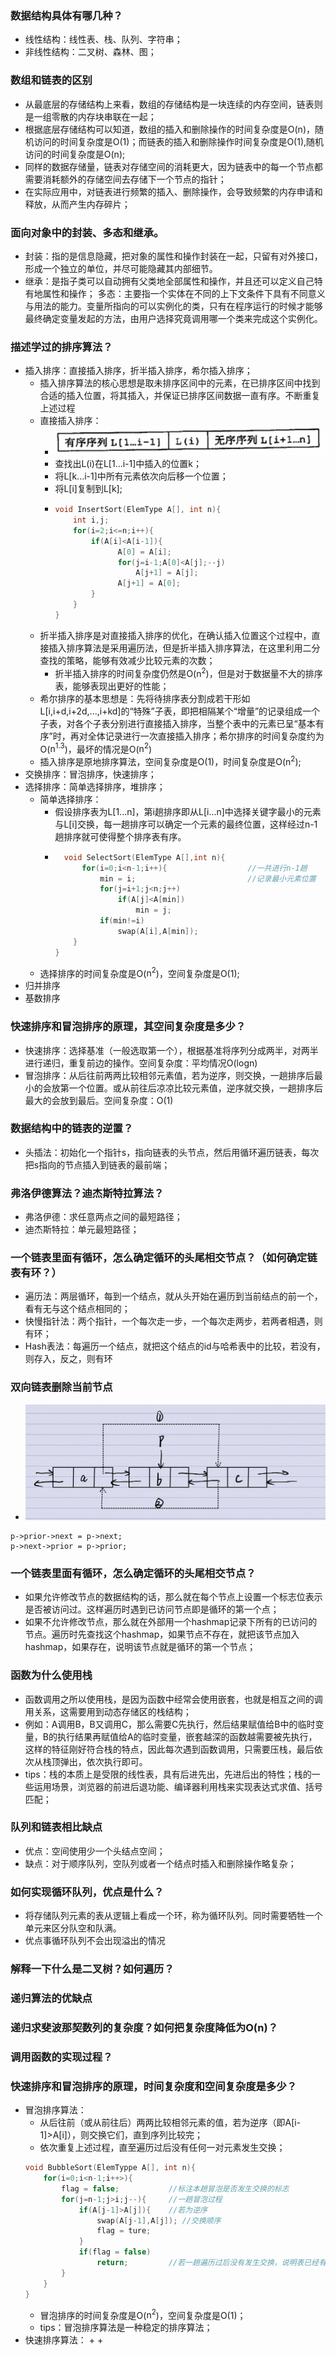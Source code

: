### **数据结构具体有哪几种？**
* 线性结构：线性表、栈、队列、字符串；
* 非线性结构：二叉树、森林、图；

### **数组和链表的区别**
* 从最底层的存储结构上来看，数组的存储结构是一块连续的内存空间，链表则是一组零散的内存块串联在一起；
* 根据底层存储结构可以知道，数组的插入和删除操作的时间复杂度是O(n)，随机访问的时间复杂度是O(1)；而链表的插入和删除操作时间复杂度是O(1),随机访问的时间复杂度是O(n);
* 同样的数据存储量，链表对存储空间的消耗更大，因为链表中的每一个节点都需要消耗额外的存储空间去存储下一个节点的指针；
* 在实际应用中，对链表进行频繁的插入、删除操作，会导致频繁的内存申请和释放，从而产生内存碎片；

### **面向对象中的封装、多态和继承。**
* 封装：指的是信息隐藏，把对象的属性和操作封装在一起，只留有对外接口，形成一个独立的单位，并尽可能隐藏其内部细节。
* 继承：是指子类可以自动拥有父类地全部属性和操作，并且还可以定义自己特有地属性和操作；
多态：主要指一个实体在不同的上下文条件下具有不同意义与用法的能力。变量所指向的可以实例化的类，只有在程序运行的时候才能够最终确定变量发起的方法，由用户选择究竟调用哪一个类来完成这个实例化。

### **描述学过的排序算法？**
* 插入排序：直接插入排序，折半插入排序，希尔插入排序；
    + 插入排序算法的核心思想是取未排序区间中的元素，在已排序区间中找到合适的插入位置，将其插入，并保证已排序区间数据一直有序。不断重复上述过程
    + 直接插入排序：
        - ![avatar](picture/直接插入排序.jpg)
        - 查找出L(i)在L[1...i-1]中插入的位置k；
        - 将L[k...i-1]中所有元素依次向后移一个位置；
        - 将L[i]复制到L[k];
        - ```C
          void InsertSort(ElemType A[], int n){
              int i,j;
              for(i=2;i<=n;i++){
                  if(A[i]<A[i-1]){
                        A[0] = A[i];
                        for(j=i-1;A[0]<A[j];--j)
                            A[j+1] = A[j];
                        A[j+1] = A[0];
                  }
              }
          }
          ```
    + 折半插入排序是对直接插入排序的优化，在确认插入位置这个过程中，直接插入排序算法是采用遍历法，但是折半插入排序算法，在这里利用二分查找的策略，能够有效减少比较元素的次数；
        - 折半插入排序的时间复杂度仍然是O($\mathrm{n}^\mathrm{2}$)，但是对于数据量不大的排序表，能够表现出更好的性能；
    + 希尔排序的基本思想是：先将待排序表分割成若干形如L[i,i+d,i+2d,...,i+kd]的“特殊”子表，即把相隔某个“增量”的记录组成一个子表，对各个子表分别进行直接插入排序，当整个表中的元素已呈“基本有序”时，再对全体记录进行一次直接插入排序；希尔排序的时间复杂度约为O($\mathrm{n}^\mathrm{1.3}$)，最坏的情况是O($\mathrm{n}^\mathrm{2}$)
    + 插入排序是原地排序算法，空间复杂度是O(1)，时间复杂度是O($\mathrm{n}^\mathrm{2}$);
* 交换排序：冒泡排序，快速排序；
* 选择排序：简单选择排序，堆排序；
    + 简单选择排序：
        - 假设排序表为L[1...n]，第i趟排序即从L[i...n]中选择关键字最小的元素与L[i]交换，每一趟排序可以确定一个元素的最终位置，这样经过n-1趟排序就可使得整个排序表有序。
        - ``` C
            void SelectSort(ElemType A[],int n){
                for(i=0;i<n-1;i++){                  //一共进行n-1趟
                    min = i;                         //记录最小元素位置
                    for(j=i+1;j<n;j++)
                        if(A[j]<A[min])
                            min = j;
                    if(min!=i)
                        swap(A[i],A[min]);
              }
          }
          ```
    + 选择排序的时间复杂度是O($\mathrm{n}^\mathrm{2}$)，空间复杂度是O(1);
* 归并排序
* 基数排序

### **快速排序和冒泡排序的原理，其空间复杂度是多少？**
* 快速排序：选择基准（一般选取第一个），根据基准将序列分成两半，对两半进行递归，重复前边的操作。空间复杂度：平均情况O(logn)
* 冒泡排序：从后往前两两比较相邻元素值，若为逆序，则交换，一趟排序后最小的会放第一个位置。或从前往后凉凉比较元素值，逆序就交换，一趟排序后最大的会放到最后。空间复杂度：O(1)

### **数据结构中的链表的逆置？**
* 头插法：初始化一个指针s，指向链表的头节点，然后用循环遍历链表，每次把s指向的节点插入到链表的最前端；

### **弗洛伊德算法？迪杰斯特拉算法？**
* 弗洛伊德：求任意两点之间的最短路径；
* 迪杰斯特拉：单元最短路径；

### **一个链表里面有循环，怎么确定循环的头尾相交节点？（如何确定链表有环？）**
* 遍历法：两层循环，每到一个结点，就从头开始在遍历到当前结点的前一个，看有无与这个结点相同的；
* 快慢指针法：两个指针，一个每次走一步，一个每次走两步，若两者相遇，则有环；
* Hash表法：每遍历一个结点，就把这个结点的id与哈希表中的比较，若没有，则存入，反之，则有环

### **双向链表删除当前节点**
* ![avatar](picture/双向链表删除当前节点.jpg)
```
p->prior->next = p->next;
p->next->prior = p->prior;
```

### **一个链表里面有循环，怎么确定循环的头尾相交节点？**
* 如果允许修改节点的数据结构的话，那么就在每个节点上设置一个标志位表示是否被访问过。这样遍历时遇到已访问节点即是循环的第一个点；
* 如果不允许修改节点，那么就在外部用一个hashmap记录下所有的已访问的节点。遍历时先查找这个hashmap，如果节点不存在，就把该节点加入hashmap，如果存在，说明该节点就是循环的第一个节点；

### **函数为什么使用栈**
* 函数调用之所以使用栈，是因为函数中经常会使用嵌套，也就是相互之间的调用关系，这需要用到动态存储区的栈结构；
* 例如：A调用B，B又调用C，那么需要C先执行，然后结果赋值给B中的临时变量，B的执行结果再赋值给A的临时变量，嵌套越深的函数越需要被先执行，这样的特征刚好符合栈的特点，因此每次遇到函数调用，只需要压栈，最后依次从栈顶弹出，依次执行即可。
* tips：栈的本质上是受限的线性表，具有后进先出，先进后出的特性；栈的一些运用场景，浏览器的前进后退功能、编译器利用栈来实现表达式求值、括号匹配；

### **队列和链表相比缺点**
* 优点：空间使用少一个头结点空间；
* 缺点：对于顺序队列，空队列或者一个结点时插入和删除操作略复杂；

### **如何实现循环队列，优点是什么？**
* 将存储队列元素的表从逻辑上看成一个环，称为循环队列。同时需要牺牲一个单元来区分队空和队满。
* 优点事循环队列不会出现溢出的情况

### **解释一下什么是二叉树？如何遍历？**


### **递归算法的优缺点**
### **递归求斐波那契数列的复杂度？如何把复杂度降低为O(n)？**
### **调用函数的实现过程？**

### **快速排序和冒泡排序的原理，时间复杂度和空间复杂度是多少？**
* 冒泡排序算法：
    + 从后往前（或从前往后）两两比较相邻元素的值，若为逆序（即A[i-1]>A[i]），则交换它们，直到序列比较完；
    + 依次重复上述过程，直至遍历过后没有任何一对元素发生交换；
    ```C
    void BubbleSort(ElemTyppe A[], int n){
        for(i=0;i<n-1;i++>){
            flag = false;           //标注本趟冒泡是否发生交换的标志
            for(j=n-1;j>i;j--){     //一趟冒泡过程
                if(A[j-1]>A[j]){    //若为逆序
                    swap(A[j-1],A[j]); //交换顺序
                    flag = ture;
                }
                if(flag = false)
                    return;         //若一趟遍历过后没有发生交换，说明表已经有序；
            }
        }
    }
    ```
    + 冒泡排序的时间复杂度是O($\mathrm{n}^\mathrm{2}$)，空间复杂度是O(1)；
    + tips：冒泡排序算法是一种稳定的排序算法；
* 快速排序算法：
    + 
    + 